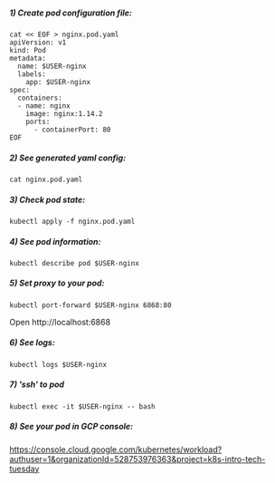 ##### 1) Create pod configuration file:

```shell script
cat << EOF > nginx.pod.yaml 
apiVersion: v1
kind: Pod
metadata:
  name: $USER-nginx 
  labels:
    app: $USER-nginx
spec:
  containers:
  - name: nginx
    image: nginx:1.14.2
    ports:
      - containerPort: 80 
EOF
```    

##### 2) See generated yaml config:
```shell script
cat nginx.pod.yaml 
```
##### 3) Check pod state:
```shell script 
kubectl apply -f nginx.pod.yaml
```                      

##### 4) See pod information:
```shell script 
kubectl describe pod $USER-nginx
```                             

##### 5) Set proxy to your pod:
```shell script
kubectl port-forward $USER-nginx 6868:80
```                                                    

Open http://localhost:6868

##### 6) See logs:
```shell script
kubectl logs $USER-nginx
```             

##### 7) 'ssh' to pod
```shell script 
kubectl exec -it $USER-nginx -- bash
```

##### 8) See your pod in GCP console:
https://console.cloud.google.com/kubernetes/workload?authuser=1&organizationId=528753976363&project=k8s-intro-tech-tuesday

